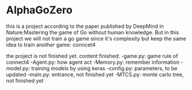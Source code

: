 # AlphaGoZero

this is a project according to the paper published by DeepMind in Nature:Mastering the game of Go without human knowledge. But in this project we will not train a go game since it's complexity but keep the same idea to train another game: conncet4

the project is not finished yet.
content finished:
-game.py: game rule of connect4
-Agent.py: how agent act
-Memory.py: remember information
-model.py: training models by using keras
-config.py: parameters, to be updated
-main.py: entrance, not finished yet
-MTCS.py: monte carlo tree, not finished yet

